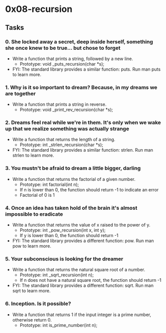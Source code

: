 # 0x08-recursion

## Tasks

### 0. She locked away a secret, deep inside herself, something she once knew to be true... but chose to forget
* Write a function that prints a string, followed by a new line.
	* Prototype: void _puts_recursion(char *s);
* FYI: The standard library provides a similar function: puts. Run man puts to learn more.

### 1. Why is it so important to dream? Because, in my dreams we are together
* Write a function that prints a string in reverse.
	* Prototype: void _print_rev_recursion(char *s);

### 2. Dreams feel real while we're in them. It's only when we wake up that we realize something was actually strange
* Write a function that returns the length of a string.
	* Prototype: int _strlen_recursion(char *s);
* FYI: The standard library provides a similar function: strlen. Run man strlen to learn more.

### 3. You mustn't be afraid to dream a little bigger, darling
* Write a function that returns the factorial of a given number.
	* Prototype: int factorial(int n);
	* If n is lower than 0, the function should return -1 to indicate an error
	* Factorial of 0 is 1

### 4. Once an idea has taken hold of the brain it's almost impossible to eradicate

* Write a function that returns the value of x raised to the power of y.
	* Prototype: int _pow_recursion(int x, int y);
	* If y is lower than 0, the function should return -1
* FYI: The standard library provides a different function: pow. Run man pow to learn more.

### 5. Your subconscious is looking for the dreamer
* Write a function that returns the natural square root of a number.
	* Prototype: int _sqrt_recursion(int n);
	* If n does not have a natural square root, the function should return -1
* FYI: The standard library provides a different function: sqrt. Run man sqrt to learn more.

### 6. Inception. Is it possible?
* Write a function that returns 1 if the input integer is a prime number, otherwise return 0.
	* Prototype: int is_prime_number(int n);
